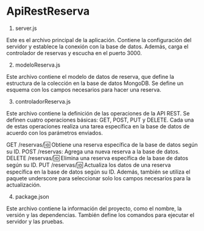 # ApiRestReserva

1. server.js

Este es el archivo principal de la aplicación. Contiene la configuración del servidor y establece la conexión con la base de datos. Además, carga el controlador de reservas y escucha en el puerto 3000.

2. modeloReserva.js

Este archivo contiene el modelo de datos de reserva, que define la estructura de la colección en la base de datos MongoDB. Se define un esquema con los campos necesarios para hacer una reserva.

3. controladorReserva.js

Este archivo contiene la definición de las operaciones de la API REST. Se definen cuatro operaciones básicas: GET, POST, PUT y DELETE. Cada una de estas operaciones realiza una tarea específica en la base de datos de acuerdo con los parámetros enviados.

GET /reservas/:id: Obtiene una reserva específica de la base de datos según su ID.
POST /reservas: Agrega una nueva reserva a la base de datos.
DELETE /reservas/:id: Elimina una reserva específica de la base de datos según su ID.
PUT /reservas/:id: Actualiza los datos de una reserva específica en la base de datos según su ID.
Además, también se utiliza el paquete underscore para seleccionar solo los campos necesarios para la actualización.

4. package.json

Este archivo contiene la información del proyecto, como el nombre, la versión y las dependencias. También define los comandos para ejecutar el servidor y las pruebas.
